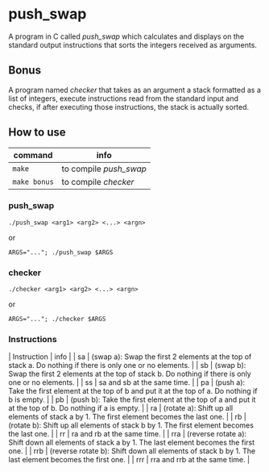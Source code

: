 # push_swap
A program in C called *push_swap* which calculates and displays on the standard output instructions that sorts the integers received as arguments.

## Bonus
A program named *checker* that takes as an argument a stack formatted as a list of integers, execute instructions read from the standard input and checks, if after executing those instructions, the stack is actually sorted.

## How to use
| command | info |
| ------- | ---- |
| `make` | to compile *push_swap* |
| `make bonus` | to compile *checker* |

### push_swap
```shell
./push_swap <arg1> <arg2> <...> <argn>
```
or

```shell
ARGS="..."; ./push_swap $ARGS
```
### checker
```shell
./checker <arg1> <arg2> <...> <argn>
```
or

```shell
ARGS="..."; ./checker $ARGS
```
### Instructions
| Instruction | info |
| sa | (swap a): Swap the first 2 elements at the top of stack a. Do nothing if there is only one or no elements. |
| sb | (swap b): Swap the first 2 elements at the top of stack b. Do nothing if there is only one or no elements. |
| ss | sa and sb at the same time. |
| pa | (push a): Take the first element at the top of b and put it at the top of a. Do nothing if b is empty. |
| pb | (push b): Take the first element at the top of a and put it at the top of b. Do nothing if a is empty. |
| ra | (rotate a): Shift up all elements of stack a by 1. The first element becomes the last one. |
| rb | (rotate b): Shift up all elements of stack b by 1. The first element becomes the last one. |
| rr | ra and rb at the same time. |
| rra | (reverse rotate a): Shift down all elements of stack a by 1. The last element becomes the first one. |
| rrb | (reverse rotate b): Shift down all elements of stack b by 1. The last element becomes the first one. |
| rrr | rra and rrb at the same time. |
